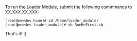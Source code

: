 To run the Loader Module, submit the following commmands to XX.XXX.XX.XXX:

	[root@newdev home]# cd /home/loader_module/
	[root@newdev loader_module]# sh RunMeFirst.sh

That's it! :)
